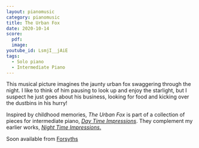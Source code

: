 ```yaml
---
layout: pianomusic
category: pianomusic
title: The Urban Fox
date: 2020-10-14
score:
  pdf: 
  image: 
youtube_id: LsmjI__jAiE
tags:
  - Solo piano
  - Intermediate Piano
---
```

This musical picture imagines the jaunty urban fox swaggering through the night. I like to think of him pausing to look up and enjoy the starlight, but I suspect he just goes about his business, looking for food and kicking over the dustbins in his hurry!



Inspired by childhood memories, *The Urban Fox* is part of a collection of pieces for intermediate piano, [*Day Time Impressions*](https://www.bakertunes.com/pianomusic/day-time-impressions). They complement my earlier works, [*Night Time Impressions*.](https://www.bakertunes.com/pianomusic/night-time-impressions/)

Soon available from [Forsyths](https://www.forsyths.co.uk/)
